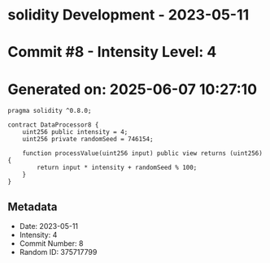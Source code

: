 ﻿# solidity Development - 2023-05-11
# Commit #8 - Intensity Level: 4
# Generated on: 2025-06-07 10:27:10
```solidity
pragma solidity ^0.8.0;

contract DataProcessor8 {
    uint256 public intensity = 4;
    uint256 private randomSeed = 746154;

    function processValue(uint256 input) public view returns (uint256) {
        return input * intensity + randomSeed % 100;
    }
}
```
## Metadata
- Date: 2023-05-11
- Intensity: 4
- Commit Number: 8
- Random ID: 375717799
